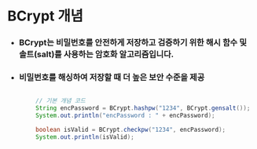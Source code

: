 # BCrypt 개념



- ### BCrypt는 비밀번호를 안전하게 저장하고 검증하기 위한 해시 함수 및 솔트(salt)를 사용하는 암호화 알고리즘입니다.

- ###  비밀번호를 해싱하여 저장할 때 더 높은 보안 수준을 제공


```java

        // 기본 개념 코드
        String encPassword = BCrypt.hashpw("1234", BCrypt.gensalt());
        System.out.println("encPassword : " + encPassword);

        boolean isValid = BCrypt.checkpw("1234", encPassword);
        System.out.println(isValid);

```